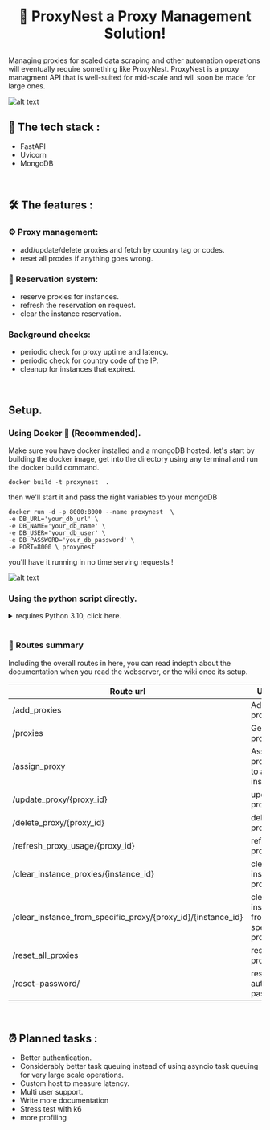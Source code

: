 # <p align="center">🪹 ProxyNest a Proxy Management Solution! </p>


Managing proxies for scaled data scraping and other automation operations will eventually require something like ProxyNest.
ProxyNest is a proxy managment API that is well-suited for mid-scale and will soon be made for large ones.

![alt text](https://i.imgur.com/Zr4K21h.png)


## 🚀 The tech stack :

* FastAPI
* Uvicorn
* MongoDB 

<br>

## 🛠️ The features :

### ⚙️ Proxy management:
- add/update/delete proxies and fetch by country tag or codes.
- reset all proxies if anything goes wrong.

### 🎫 Reservation system:
- reserve proxies for instances.
- refresh the reservation on request.
- clear the instance reservation.

###  Background checks:
- periodic check for proxy uptime and latency.
- periodic check for country code of the IP.
- cleanup for instances that expired.
<br>


## Setup.

###  Using Docker 🐋 (Recommended).

Make sure you have docker installed and a mongoDB hosted.
let's start by building the docker image, get into the directory using any terminal and run the docker build command.
```
docker build -t proxynest  .
```

then we'll start it and pass the right variables to your mongoDB
```
docker run -d -p 8000:8000 --name proxynest  \
-e DB_URL='your_db_url' \
-e DB_NAME='your_db_name' \
-e DB_USER='your_db_user' \
-e DB_PASSWORD='your_db_password' \
-e PORT=8000 \ proxynest
```

you'll have it running in no time serving requests ! 

![alt text](https://i.imgur.com/AkWyn3I.png)


### Using the python script directly.
<details>
  <summary>requires Python 3.10, click here.</summary>
 1 - Modify your enivronment variables.

for linux change setenv.sh then run this command.

```
bash setenv.sh
```

for windows  change setenv.bat then just double click the bat file.

2 - install the required packages using

```
 pip install -r requirements.txt 
```

3 - run the API.py 

```
python API.py
```

feel free to edit this part of the code in APY.py  to change uvicorn launch settings.

```
if __name__ == "__main__":
    uvicorn.run("API:app", host="0.0.0.0", port=8042)
```
</details>

<br>


### 🔗 Routes summary

Including the overall routes in here, you can read indepth about the documentation when you read the webserver, or the wiki once its setup.


| Route url  | Usage |
| ------------- | ------------- |
| /add_proxies | Add proxies. |
|/proxies  | Get proxies  |
|/assign_proxy  | Assign proxies to an instance  |
|/update_proxy/{proxy_id}  | update proxy  |
|/delete_proxy/{proxy_id}  | delete proxy  |
|/refresh_proxy_usage/{proxy_id}  | refresh proxy  |
|/clear_instance_proxies/{instance_id}  | clearn instance proxies|
|/clear_instance_from_specific_proxy/{proxy_id}/{instance_id}  | clear instance from specific proxy |
|/reset_all_proxies  | reset all proxies  |
|/reset-password/  | reset auth password  |


<br>

## ⏰ Planned tasks :
- Better authentication.
- Considerably better task queuing instead of using asyncio task queuing for very large scale operations.
- Custom host to measure latency.
- Multi user support.
- Write more documentation
- Stress test with k6
- more profiling
